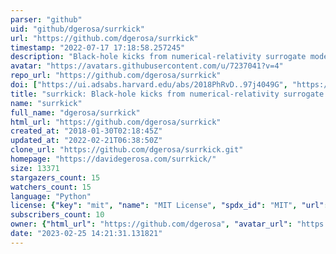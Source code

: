 ```yaml
---
parser: "github"
uid: "github/dgerosa/surrkick"
url: "https://github.com/dgerosa/surrkick"
timestamp: "2022-07-17 17:18:58.257245"
description: "Black-hole kicks from numerical-relativity surrogate models"
avatar: "https://avatars.githubusercontent.com/u/7237041?v=4"
repo_url: "https://github.com/dgerosa/surrkick"
doi: ["https://ui.adsabs.harvard.edu/abs/2018PhRvD..97j4049G", "https://ui.adsabs.harvard.edu/abs/2018ascl.soft04016G/abstract"]
title: "surrkick: Black-hole kicks from numerical-relativity surrogate models"
name: "surrkick"
full_name: "dgerosa/surrkick"
html_url: "https://github.com/dgerosa/surrkick"
created_at: "2018-01-30T02:18:45Z"
updated_at: "2022-02-21T06:38:50Z"
clone_url: "https://github.com/dgerosa/surrkick.git"
homepage: "https://davidegerosa.com/surrkick/"
size: 13371
stargazers_count: 15
watchers_count: 15
language: "Python"
license: {"key": "mit", "name": "MIT License", "spdx_id": "MIT", "url": "https://api.github.com/licenses/mit", "node_id": "MDc6TGljZW5zZTEz"}
subscribers_count: 10
owner: {"html_url": "https://github.com/dgerosa", "avatar_url": "https://avatars.githubusercontent.com/u/7237041?v=4", "login": "dgerosa", "type": "User"}
date: "2023-02-25 14:21:31.131821"
---
```

